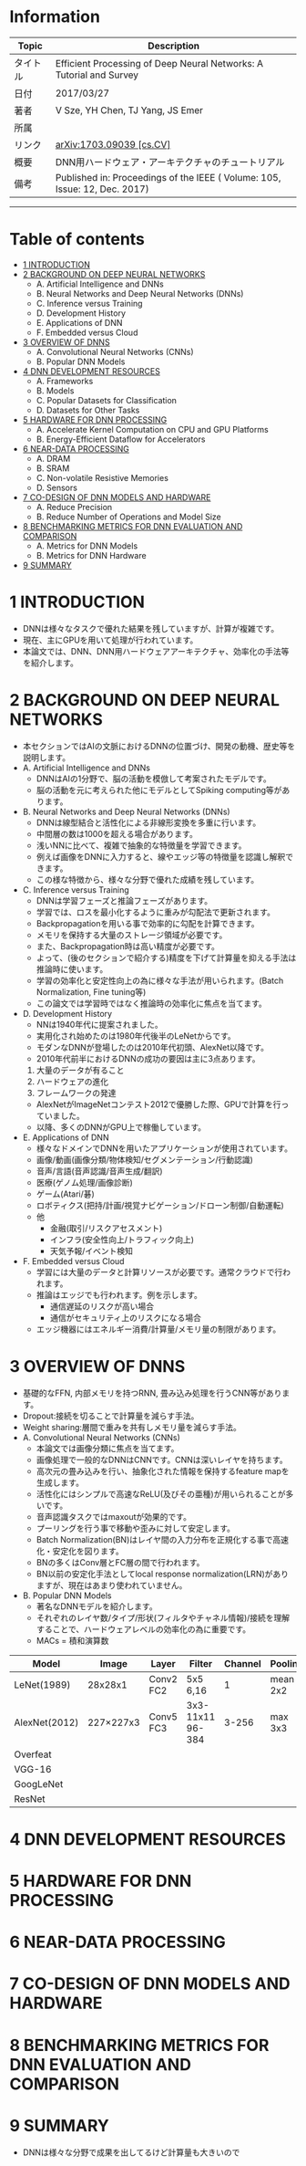 # Information

|Topic|Description|
|---|---|
|タイトル|Efficient Processing of Deep Neural Networks: A Tutorial and Survey|
|日付|2017/03/27|
|著者|V Sze, YH Chen, TJ Yang, JS Emer|
|所属||
|リンク|[arXiv:1703.09039 [cs.CV]](https://arxiv.org/abs/1703.09039)|
|概要|DNN用ハードウェア・アーキテクチャのチュートリアル|
|備考|Published in: Proceedings of the IEEE ( Volume: 105, Issue: 12, Dec. 2017)|

***

# Table of contents
- [1 INTRODUCTION](#1-INTRODUCTION)
- [2 BACKGROUND ON DEEP NEURAL NETWORKS](#2-BACKGROUND-ON-DEEP-NEURAL-NETWORKS)
    - A. Artificial Intelligence and DNNs
    - B. Neural Networks and Deep Neural Networks (DNNs)
    - C. Inference versus Training
    - D. Development History
    - E. Applications of DNN
    - F. Embedded versus Cloud
- [3 OVERVIEW OF DNNS](#3-OVERVIEW-OF-DNNS)
    - A. Convolutional Neural Networks (CNNs)
    - B. Popular DNN Models
- [4 DNN DEVELOPMENT RESOURCES](#4-DNN-DEVELOPMENT-RESOURCES)
    - A. Frameworks
    - B. Models
    - C. Popular Datasets for Classification
    - D. Datasets for Other Tasks
- [5 HARDWARE FOR DNN PROCESSING](#5-HARDWARE-FOR-DNN-PROCESSING)
    - A. Accelerate Kernel Computation on CPU and GPU Platforms
    - B. Energy-Efficient Dataflow for Accelerators
- [6 NEAR-DATA PROCESSING](#6-NEAR-DATA-PROCESSING)
    - A. DRAM
    - B. SRAM
    - C. Non-volatile Resistive Memories
    - D. Sensors
- [7 CO-DESIGN OF DNN MODELS AND HARDWARE](#7-CO-DESIGN-OF-DNN-MODELS-AND-HARDWARE)
    - A. Reduce Precision
    - B. Reduce Number of Operations and Model Size
- [8 BENCHMARKING METRICS FOR DNN EVALUATION AND COMPARISON](#8-BENCHMARKING-METRICS-FOR-DNN-EVALUATION-AND-COMPARISON)
    - A. Metrics for DNN Models
    - B. Metrics for DNN Hardware
- [9 SUMMARY](#9-SUMMARY)


# 1 INTRODUCTION
- DNNは様々なタスクで優れた結果を残していますが、計算が複雑です。
- 現在、主にGPUを用いて処理が行われています。
- 本論文では、DNN、DNN用ハードウェアアーキテクチャ、効率化の手法等を紹介します。

# 2 BACKGROUND ON DEEP NEURAL NETWORKS
- 本セクションではAIの文脈におけるDNNの位置づけ、開発の動機、歴史等を説明します。
- A. Artificial Intelligence and DNNs
    - DNNはAIの1分野で、脳の活動を模倣して考案されたモデルです。
    - 脳の活動を元に考えられた他にモデルとしてSpiking computing等があります。
- B. Neural Networks and Deep Neural Networks (DNNs)
    - DNNは線型結合と活性化による非線形変換を多重に行います。
    - 中間層の数は1000を超える場合があります。
    - 浅いNNに比べて、複雑で抽象的な特徴量を学習できます。
    - 例えば画像をDNNに入力すると、線やエッジ等の特徴量を認識し解釈できます。
    - この様な特徴から、様々な分野で優れた成績を残しています。
- C. Inference versus Training
    - DNNは学習フェーズと推論フェーズがあります。
    - 学習では、ロスを最小化するように重みが勾配法で更新されます。
    - Backpropagationを用いる事で効率的に勾配を計算できます。
    - メモリを保持する大量のストレージ領域が必要です。
    - また、Backpropagation時は高い精度が必要です。
    - よって、(後のセクションで紹介する)精度を下げて計算量を抑える手法は推論時に使います。
    - 学習の効率化と安定性向上の為に様々な手法が用いられます。(Batch Normalization, Fine tuning等)
    - この論文では学習時ではなく推論時の効率化に焦点を当てます。
- D. Development History
    - NNは1940年代に提案されました。
    - 実用化され始めたのは1980年代後半のLeNetからです。
    - モダンなDNNが登場したのは2010年代初頭、AlexNet以降です。
    - 2010年代前半におけるDNNの成功の要因は主に3点あります。
    1. 大量のデータが有ること
    1. ハードウェアの進化
    1. フレームワークの発達
    - AlexNetがImageNetコンテスト2012で優勝した際、GPUで計算を行っていました。
    - 以降、多くのDNNがGPU上で稼働しています。
- E. Applications of DNN
    - 様々なドメインでDNNを用いたアプリケーションが使用されています。
    - 画像/動画(画像分類/物体検知/セグメンテーション/行動認識)
    - 音声/言語(音声認識/音声生成/翻訳)
    - 医療(ゲノム処理/画像診断)
    - ゲーム(Atari/碁)
    - ロボティクス(把持/計画/視覚ナビゲーション/ドローン制御/自動運転)
    - 他
        - 金融(取引/リスクアセスメント)
        - インフラ(安全性向上/トラフィック向上)
        - 天気予報/イベント検知
- F. Embedded versus Cloud
    - 学習には大量のデータと計算リソースが必要です。通常クラウドで行われます。
    - 推論はエッジでも行われます。例を示します。
        - 通信遅延のリスクが高い場合
        - 通信がセキュリティ上のリスクになる場合
    - エッジ機器にはエネルギー消費/計算量/メモリ量の制限があります。
 
# 3 OVERVIEW OF DNNS
- 基礎的なFFN, 内部メモリを持つRNN, 畳み込み処理を行うCNN等があります。
- Dropout:接続を切ることで計算量を減らす手法。
- Weight sharing:層間で重みを共有しメモリ量を減らす手法。
- A. Convolutional Neural Networks (CNNs)
    - 本論文では画像分類に焦点を当てます。
    - 画像処理で一般的なDNNはCNNです。CNNは深いレイヤを持ちます。
    - 高次元の畳み込みを行い、抽象化された情報を保持するfeature mapを生成します。
    - 活性化にはシンプルで高速なReLU(及びその亜種)が用いられることが多いです。
    - 音声認識タスクではmaxoutが効果的です。
    - プーリングを行う事で移動や歪みに対して安定します。
    - Batch Normalization(BN)はレイヤ間の入力分布を正規化する事で高速化・安定化を図ります。
    - BNの多くはConv層とFC層の間で行われます。
    - BN以前の安定化手法としてlocal response normalization(LRN)がありますが、現在はあまり使われていません。
- B. Popular DNN Models
    - 著名なDNNモデルを紹介します。
    - それぞれのレイヤ数/タイプ/形状(フィルタやチャネル情報)/接続を理解することで、ハードウェアレベルの効率化の為に重要です。
    - MACs = 積和演算数

|Model|Image|Layer|Filter|Channel|Pooling|Stride|Act|Weight|MACs|Others|
|---  |---  |---  |---   |---    |---    |---   |---|---   |--- |---   |
|LeNet(1989)|28x28x1|Conv2<br>FC2|5x5<br>6,16|1|mean<br>2x2|-|sigmoid|60k|341k||
|AlexNet(2012)|227×227x3|Conv5<br>FC3|3x3-11x11<br>96-384|3-256|max<br>3x3|4|ReLU|61M|724M|GPU, LRN|
|Overfeat|
|VGG-16|||
|GoogLeNet|||
|ResNet|||


# 4 DNN DEVELOPMENT RESOURCES

# 5 HARDWARE FOR DNN PROCESSING
# 6 NEAR-DATA PROCESSING
# 7 CO-DESIGN OF DNN MODELS AND HARDWARE
# 8 BENCHMARKING METRICS FOR DNN EVALUATION AND COMPARISON
# 9 SUMMARY
- DNNは様々な分野で成果を出してるけど計算量も大きいので